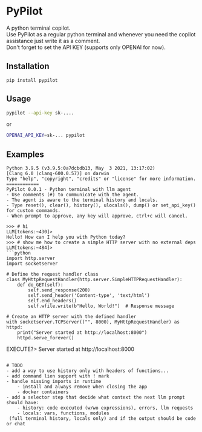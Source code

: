 # PyPilot
A python terminal copilot.</br>
Use PyPilot as a regular python terminal and whenever you need the copilot assistance just write it as a comment.</br>
Don't forget to set the API KEY (supports only OPENAI for now).

## Installation
```
pip install pypilot
```

## Usage
```bash
pypilot --api-key sk-....
```
or
```bash
OPENAI_API_KEY=sk-... pypilot
```

## Examples
```
Python 3.9.5 (v3.9.5:0a7dcbdb13, May  3 2021, 13:17:02) 
[Clang 6.0 (clang-600.0.57)] on darwin
Type "help", "copyright", "credits" or "license" for more information.
============
PyPilot 0.0.1 - Python terminal with llm agent
- Use comments (#) to communicate with the agent.
- The agent is aware to the terminal history and locals.
- Type reset(), clear(), history(), ulocals(), dump() or set_api_key() for custom commands.
- When prompt to approve, any key will approve, ctrl+c will cancel.

>>> # hi
LLM[tokens:~430]>
Hello! How can I help you with Python today?
>>> # show me how to create a simple HTTP server with no external deps
LLM[tokens:~484]>
```python
import http.server
import socketserver

# Define the request handler class
class MyHttpRequestHandler(http.server.SimpleHTTPRequestHandler):
    def do_GET(self):
        self.send_response(200)
        self.send_header('Content-type', 'text/html')
        self.end_headers()
        self.wfile.write(b"Hello, World!")  # Response message

# Create an HTTP server with the defined handler
with socketserver.TCPServer(("", 8000), MyHttpRequestHandler) as httpd:
    print("Server started at http://localhost:8000")
    httpd.serve_forever()
```
EXECUTE?>
Server started at http://localhost:8000
```

# TODO
- add a way to use history only with headers of functions...
- add command lien support with ! mark
- handle missing imports in runtime
    - install and always remove when closing the app
    - docker containers
- add a selector step that decide what context the next llm prompt should have:
    - history: code executed (w/wo expressions), errors, llm requests
    - locals: vars, functions, modules
 (full terminal history, locals only) and if the output should be code or chat